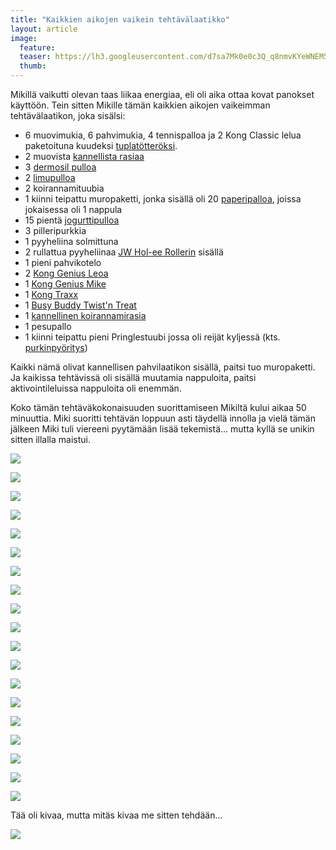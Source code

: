```yaml
---
title: "Kaikkien aikojen vaikein tehtävälaatikko"
layout: article
image:
  feature:
  teaser: https://lh3.googleusercontent.com/d7sa7Mk0e0c3Q_q8nmvKYeWNEM5AD9LkcBXmmPXPzECfluXJKrU4YjuIruoaIA60fEMgczVHljfJpd_8yuBEVhx-ZvRvMncDz0WLSBrqVR7HIQdqyHw16KrzG8-YZHZeAmsxM-V9dKtsco3HKc4tFJSPAKp7dvaC52VNIvXt_9jP32pcn4SbGwlc_AVk3HuMlAtdxtiEdSjwdqHVS2w1xZuH-Ljypbkgmf8qC_YJ8zp5bC-_7baaGGeyvKCt_UzC4YNWjXJVHUNI4jaE5edpy79Zbnehbo5JHJLZopac3M6m0gG4Mr8_RmTKlatbNqzbIam0C4w7A1mBZiWLDuWrZ4WHM4IVgfHDZ12s0OC1pUN6J4Gc6vL5yuBWch5dUAWLOudzeaNcOvpkz5l8nSoZCnb-stKYgBx_SViHOjGo_cX5t04gsBVV4d0q70jcI7FurMjkyu2ZCFTiJjMwpcOp1Hd3RCb47rFi8KU1naXLz0hKu4iSt_xLayKmxEz7dOad_JrTAtPnLtLSXTr7o8MP0oaph76FJcVkJeQcFliPp80=w245
  thumb:
---
```


Mikillä vaikutti olevan taas liikaa energiaa, eli oli aika ottaa kovat panokset käyttöön. Tein sitten Mikille tämän kaikkien aikojen vaikeimman tehtävälaatikon, joka sisälsi:

- 6 muovimukia, 6 pahvimukia, 4 tennispalloa ja 2 Kong Classic lelua paketoituna kuudeksi [tuplatötteröksi](http://minimuutti.com/aktivointi/totterot/).
- 2 muovista [kannellista rasiaa](http://minimuutti.com/aktivointi/kannelliset-rasiat/)
- 3 [dermosil pulloa](http://minimuutti.com/aktivointi/dermosil-pullot/)
- 2 [limupulloa](http://minimuutti.com/aktivointi/limupullo/)
- 2 koirannamituubia
- 1 kiinni teipattu muropaketti, jonka sisällä oli 20 [paperipalloa](http://minimuutti.com/aktivointi/minitehtavia/#paperipallot), joissa jokaisessa oli 1 nappula
- 15 pientä [jogurttipulloa](http://minimuutti.com/aktivointi/jogurttipullot/)
- 3 pilleripurkkia
- 1 pyyheliina solmittuna
- 2 rullattua pyyheliinaa [JW Hol-ee Rollerin](http://minimuutti.com/aktivointi/jw-hol-ee-roller/) sisällä
- 1 pieni pahvikotelo
- 2 [Kong Genius Leoa](http://minimuutti.com/aktivointilelut/kong-genius-leo/)
- 1 [Kong Genius Mike](http://minimuutti.com/aktivointilelut/kong-genius-mike/)
- 1 [Kong Traxx](http://minimuutti.com/aktivointilelut/kong-traxx-extreme/)
- 1 [Busy Buddy Twist'n Treat](http://minimuutti.com/aktivointilelut/busy-buddy-twistn-treat/)
- 1 [kannellinen koirannamirasia](http://minimuutti.com/aktivointi/kannelliset-rasiat/)
- 1 pesupallo
- 1 kiinni teipattu pieni Pringlestuubi jossa oli reijät kyljessä (kts. [purkinpyöritys](http://minimuutti.com/aktivointi/purkin-pyoritys/))

Kaikki nämä olivat kannellisen pahvilaatikon sisällä, paitsi tuo muropaketti. Ja kaikissa tehtävissä oli sisällä muutamia nappuloita, paitsi aktivointileluissa nappuloita oli enemmän.

Koko tämän tehtäväkokonaisuuden suorittamiseen Mikiltä kului aikaa 50 minuuttia. Miki suoritti tehtävän loppuun asti täydellä innolla ja vielä tämän jälkeen Miki tuli viereeni pyytämään lisää tekemistä... mutta kyllä se unikin sitten illalla maistui.

[![](https://lh3.googleusercontent.com/eg1Hj0qpzw-6aZahRvPnUY6BigHYCvoJL1WlIx-rRteybY2QpFiEOWFRBBF-brOegQgUAxoTxwXqjz6xMaUMVYBnj3x38Yu0G1W92s08OfinVWxoJaibdJTab-IsDoVDJs5IEtRsl3Mb8Pi73zAzBUdjrTSOMQykaK4TKbtdVbXexz4FIyb1fciolSIDbDhEKxZ2IBuMndu9q5S_kypsX6M6lVmUl7O0Sd1X-SBNaouMJuDyO-blECIpGl2SJZNQHT9iGEECoT_XSodL04ykL95TaCRLJVLWVAEPobZATLW2kCtGpxjRNj-ZKpaMdgOxVebphit3MpQABUQSl4VgYM-75e_U3t1vGiG6gIfYQpWdS9frrke-WQMTP5zoGSQM_dp77RHjQwKOEwAvNz4LYyxTBrzDGgukAf85cBYPYIqhSrqyTMV36uei-JaS_u1lsjMtvSbMrdfFoFI998_D1-WqrWjmQE9OzM0SQPSwSL7-898pFMfX-8yMGtO8Rae96qvOMQVh1af3BuU2ddeK1WMwDjhZSco62uvbtlfdlAs=w800)](https://lh3.googleusercontent.com/eg1Hj0qpzw-6aZahRvPnUY6BigHYCvoJL1WlIx-rRteybY2QpFiEOWFRBBF-brOegQgUAxoTxwXqjz6xMaUMVYBnj3x38Yu0G1W92s08OfinVWxoJaibdJTab-IsDoVDJs5IEtRsl3Mb8Pi73zAzBUdjrTSOMQykaK4TKbtdVbXexz4FIyb1fciolSIDbDhEKxZ2IBuMndu9q5S_kypsX6M6lVmUl7O0Sd1X-SBNaouMJuDyO-blECIpGl2SJZNQHT9iGEECoT_XSodL04ykL95TaCRLJVLWVAEPobZATLW2kCtGpxjRNj-ZKpaMdgOxVebphit3MpQABUQSl4VgYM-75e_U3t1vGiG6gIfYQpWdS9frrke-WQMTP5zoGSQM_dp77RHjQwKOEwAvNz4LYyxTBrzDGgukAf85cBYPYIqhSrqyTMV36uei-JaS_u1lsjMtvSbMrdfFoFI998_D1-WqrWjmQE9OzM0SQPSwSL7-898pFMfX-8yMGtO8Rae96qvOMQVh1af3BuU2ddeK1WMwDjhZSco62uvbtlfdlAs=s0)

[![](https://lh3.googleusercontent.com/wa2jT81MGHSZogH948JtMcbyyMtTTyD0J9IMYktzboJHHi5QgojXFB1S1qErdUllXndAaQdrCIayIQyGjQUiDtJwSTd3y3RB1kkglA6hRezhLZzgq8Ln879U9EQd95huRh0jpv6ZtGiFEIQLLe3co56kWf9uBq1_zCsTv0_kRg_daKWK421NyO2LvTDmB2QzGd6TZ5yz6WRTxb0MDL61bLhriBrImLKXtUk3cQybkBti8EzLRaQttTcTgFsX5jFsHwxLGq2nP_cVzbzqyBpK5ZY14ol5EMMiTC9gPTCsSknpcFDVqJhcxFMxhEy-QiOh6IqQvOmr4yD1QHJ2kypsErOxBObMaWYRU8vxiHxDChQlXbERNMdKCa54-RKqa2sLuwl7O_KR6XRw6LvJgfu4qzDpn6--coAa0Ki6FayV2lrRccN9XyM1ADD9cH71Qnv2SOgKKIq3geXFNP5JUP39LljAuQpwS5fimktSsVpZsFnVbG8lKNlbx7eHw_0_VrLwVPnt7fNBBs9qJVGWVQH7vxo5AsTN30UaaVI1KGUnvHo=w800)](https://lh3.googleusercontent.com/wa2jT81MGHSZogH948JtMcbyyMtTTyD0J9IMYktzboJHHi5QgojXFB1S1qErdUllXndAaQdrCIayIQyGjQUiDtJwSTd3y3RB1kkglA6hRezhLZzgq8Ln879U9EQd95huRh0jpv6ZtGiFEIQLLe3co56kWf9uBq1_zCsTv0_kRg_daKWK421NyO2LvTDmB2QzGd6TZ5yz6WRTxb0MDL61bLhriBrImLKXtUk3cQybkBti8EzLRaQttTcTgFsX5jFsHwxLGq2nP_cVzbzqyBpK5ZY14ol5EMMiTC9gPTCsSknpcFDVqJhcxFMxhEy-QiOh6IqQvOmr4yD1QHJ2kypsErOxBObMaWYRU8vxiHxDChQlXbERNMdKCa54-RKqa2sLuwl7O_KR6XRw6LvJgfu4qzDpn6--coAa0Ki6FayV2lrRccN9XyM1ADD9cH71Qnv2SOgKKIq3geXFNP5JUP39LljAuQpwS5fimktSsVpZsFnVbG8lKNlbx7eHw_0_VrLwVPnt7fNBBs9qJVGWVQH7vxo5AsTN30UaaVI1KGUnvHo=s0)

[![](https://lh3.googleusercontent.com/iO0U6fAkCsngAWLOG0S7JgcYGfKtGP2aF3OmUv2ezU2FDqJvkN0YzMBKh35Y_3Msa2Pfd-PulRur4a_HdNMgJRydgTZdATzOHtN57WU-0LXMkTS7tRlYDN1oUReZUWRRPV3JgbTW0E1pH-lAhl_5uhq_gXGWVXISXXQcjy_SLogQdhKTZNrGfBRWG2RCvJQwLx_ytl6Ui3Vz5kHiljUdGvGvIuHAijgez9eTIIJO7ZPVxc7eTzHIyu6tYySiTTsl3D7aQ0G_-OqW3SkcbjSOyx7ng0yha7ig7UoToLiz53AcDDc_dhLDh2z_4BSTvo3qNHTFqr0zgAM9JJekYtvFCuaORExgNln9aEF56EcixLGerUnMF3xJFHqUDXBVBBRVoBE9QGvGrxZzmIzTfrydV_zdi6EBGWJBywds7Hr9LAGzR5vGKeQghAIxexeA0ZYPs8idRUGgU1BpRb2SD5KlBQ8JlVE0IVECxRWm7RKYivS1ISuYPoKv03CA7VkXdyf0Uj06efpzW1oCtpuN0_fciu9JKIZi4kf_oV3SljUha98=w800)](https://lh3.googleusercontent.com/iO0U6fAkCsngAWLOG0S7JgcYGfKtGP2aF3OmUv2ezU2FDqJvkN0YzMBKh35Y_3Msa2Pfd-PulRur4a_HdNMgJRydgTZdATzOHtN57WU-0LXMkTS7tRlYDN1oUReZUWRRPV3JgbTW0E1pH-lAhl_5uhq_gXGWVXISXXQcjy_SLogQdhKTZNrGfBRWG2RCvJQwLx_ytl6Ui3Vz5kHiljUdGvGvIuHAijgez9eTIIJO7ZPVxc7eTzHIyu6tYySiTTsl3D7aQ0G_-OqW3SkcbjSOyx7ng0yha7ig7UoToLiz53AcDDc_dhLDh2z_4BSTvo3qNHTFqr0zgAM9JJekYtvFCuaORExgNln9aEF56EcixLGerUnMF3xJFHqUDXBVBBRVoBE9QGvGrxZzmIzTfrydV_zdi6EBGWJBywds7Hr9LAGzR5vGKeQghAIxexeA0ZYPs8idRUGgU1BpRb2SD5KlBQ8JlVE0IVECxRWm7RKYivS1ISuYPoKv03CA7VkXdyf0Uj06efpzW1oCtpuN0_fciu9JKIZi4kf_oV3SljUha98=s0)

[![](https://lh3.googleusercontent.com/vKOIajcdAIadVmOYbBwqwTvpmYGV7I3GEGb12dPAmj4VX5oAJlXejGeV2VD4tdErpsz2OyFOnsBVj4NOrgKb5ESr1zt5Rj6bE9E94fYx6WihhPtAlaUYQTpzdZzAM6NYbdg3a0OHNnEWpHEbjE5jehwf25JpD8bEExS4ipwVIVTiPUFMc3rbZk06QcKuvCamiUWTbc-G0Cd0JYMci1x9IXHcGMHf-Z_RmMouEJ_87eIeQxABgDUQiD_SV4aA3QY8KhV57ayM7TZs4C9pA7wpBwPMojezPz-ct2GKyNR4iJkG23J9SM7vD0LqSLcW4l_cSG-G2f2ggmzFmvffee0Gf71FRJYDk8X9w8hKerFQRLv9XJjnVmpjOji3Hlrc_J9WHF4ZH8JsmGmmCN4FkKMhq5ZfclKhy_Ai4o9Zhx3wFsJjGkIs2As2UUB1_3stBJnVjH2NHdYNvLHhUuCKEf4XaigoWjOG3khsy0yvnjL-8lwJPsARjPltQPeGCnHKXd8UpztVvwcxKcMybngpoIQIggrXPebT86SwFYBnvXTMpME=w800)](https://lh3.googleusercontent.com/vKOIajcdAIadVmOYbBwqwTvpmYGV7I3GEGb12dPAmj4VX5oAJlXejGeV2VD4tdErpsz2OyFOnsBVj4NOrgKb5ESr1zt5Rj6bE9E94fYx6WihhPtAlaUYQTpzdZzAM6NYbdg3a0OHNnEWpHEbjE5jehwf25JpD8bEExS4ipwVIVTiPUFMc3rbZk06QcKuvCamiUWTbc-G0Cd0JYMci1x9IXHcGMHf-Z_RmMouEJ_87eIeQxABgDUQiD_SV4aA3QY8KhV57ayM7TZs4C9pA7wpBwPMojezPz-ct2GKyNR4iJkG23J9SM7vD0LqSLcW4l_cSG-G2f2ggmzFmvffee0Gf71FRJYDk8X9w8hKerFQRLv9XJjnVmpjOji3Hlrc_J9WHF4ZH8JsmGmmCN4FkKMhq5ZfclKhy_Ai4o9Zhx3wFsJjGkIs2As2UUB1_3stBJnVjH2NHdYNvLHhUuCKEf4XaigoWjOG3khsy0yvnjL-8lwJPsARjPltQPeGCnHKXd8UpztVvwcxKcMybngpoIQIggrXPebT86SwFYBnvXTMpME=s0)

[![](https://lh3.googleusercontent.com/7j76UeI6XyOqhqZawGgAi2qF-vdVxRFflqDxuzLxtQwNQRCYFOdXxa5QIjjJPa3DxEAOCmJacNv4PYut_w5S_dpYJ1EdOyD8HG0ppSXaaBCySA9AOaE3SZTyaD385AoynpUnzm1tAqM_sI6FfqL2xWZRye6pol8229D4cCjKrmezTlxejVLJ7C9mkjUxl2IXivogCJ7Ys3xKqV9GMraMsPKadgKMtOLLtoKlpedxTBK7ILdFuzYaXlMMxlL778Heylp5djMhaZcWWR-kw1C49xEIzyC8iCFNCSUn-hT1U_m6Cgi967wc3sJVaHVbZ6x1PQN4BIgtTPvoCYt8nws5OEcuU5NcY7rXoy-jJmmAqe-FwMZaqWeU1HbPsjqwdTlFT5qg1_jeZmxeI-VwixzXvmNN-XVC4thEMBGAacDXkG40qgP69gYMzIOc9U4z2Xr4wmYrBH7H3nMjUKx_UqVtA0tq3AMN_Ume5Ru53cr91GM1go0z1oPE4So0BctZZDYtynJIEb3LWcor3vMCKDLA08ltveDciWBZ7K3r4oPlxyY=w800)](https://lh3.googleusercontent.com/7j76UeI6XyOqhqZawGgAi2qF-vdVxRFflqDxuzLxtQwNQRCYFOdXxa5QIjjJPa3DxEAOCmJacNv4PYut_w5S_dpYJ1EdOyD8HG0ppSXaaBCySA9AOaE3SZTyaD385AoynpUnzm1tAqM_sI6FfqL2xWZRye6pol8229D4cCjKrmezTlxejVLJ7C9mkjUxl2IXivogCJ7Ys3xKqV9GMraMsPKadgKMtOLLtoKlpedxTBK7ILdFuzYaXlMMxlL778Heylp5djMhaZcWWR-kw1C49xEIzyC8iCFNCSUn-hT1U_m6Cgi967wc3sJVaHVbZ6x1PQN4BIgtTPvoCYt8nws5OEcuU5NcY7rXoy-jJmmAqe-FwMZaqWeU1HbPsjqwdTlFT5qg1_jeZmxeI-VwixzXvmNN-XVC4thEMBGAacDXkG40qgP69gYMzIOc9U4z2Xr4wmYrBH7H3nMjUKx_UqVtA0tq3AMN_Ume5Ru53cr91GM1go0z1oPE4So0BctZZDYtynJIEb3LWcor3vMCKDLA08ltveDciWBZ7K3r4oPlxyY=s0)

[![](https://lh3.googleusercontent.com/pmYSLWMcc4rNMZSTveLpxcyuqaTV04rG4-7yAy8Q3C-unr0dmyHd8LeeGgsC-lbyO3KtdCfZb0URigu1ZXEGgyOjqo_hfafcKgYmnDp8qweMYjtpBPBN3dbGQmBijuQnB3r5RKh9fGZ11a7zUNDdIWpwpBlB8gMFaryDsOVFaTIKXkIfwuDSqa9NM-e_XlSnCQh95a_XLZpg2QoiPa5-UKuaHBGHC9p_9FZ7gwDyrv4kHnRkY5yaSYnwlYw8qJDhC_cYX1HILI4M8btBiNFVT48-xn-kLIqA3ITqbUIox4Qs8YtQx6McqZSu4HQwNR_EB-wP1yfmu_BznnqrDE6jkvGW1TwjzRROhf_S3bT-EOZVjRtoxP0-UX91TyuIyjNGL4vo76lE3xIBmNnWqoe0bd-yi6WqvVqmDy6ljTdtEr8zTLyPL9qhMs4XZ3JVLZb4oASm1njMSfE4rzjUkUshho2CjNp38oAbAw84Rr0e0sqSya1cQisY_Tg3b4KSvC4AaqGSojl5ghK90heUbTMcSCmmr_SgtPoBeNpvDQV3Twg=w800)](https://lh3.googleusercontent.com/pmYSLWMcc4rNMZSTveLpxcyuqaTV04rG4-7yAy8Q3C-unr0dmyHd8LeeGgsC-lbyO3KtdCfZb0URigu1ZXEGgyOjqo_hfafcKgYmnDp8qweMYjtpBPBN3dbGQmBijuQnB3r5RKh9fGZ11a7zUNDdIWpwpBlB8gMFaryDsOVFaTIKXkIfwuDSqa9NM-e_XlSnCQh95a_XLZpg2QoiPa5-UKuaHBGHC9p_9FZ7gwDyrv4kHnRkY5yaSYnwlYw8qJDhC_cYX1HILI4M8btBiNFVT48-xn-kLIqA3ITqbUIox4Qs8YtQx6McqZSu4HQwNR_EB-wP1yfmu_BznnqrDE6jkvGW1TwjzRROhf_S3bT-EOZVjRtoxP0-UX91TyuIyjNGL4vo76lE3xIBmNnWqoe0bd-yi6WqvVqmDy6ljTdtEr8zTLyPL9qhMs4XZ3JVLZb4oASm1njMSfE4rzjUkUshho2CjNp38oAbAw84Rr0e0sqSya1cQisY_Tg3b4KSvC4AaqGSojl5ghK90heUbTMcSCmmr_SgtPoBeNpvDQV3Twg=s0)

[![](https://lh3.googleusercontent.com/ZRIreJ4vJTK16mjJXvtY0TkLBE52e_h4U1I6H1eXPiFB8V6cGJ5ogug0jXNTD4LITS2hcg0mYfDvJX_RSV21neCfitTLztqBA_7DGIHyUBTe4wNbl8d2Rmx_blRj8qLJo0NwUl1Fd9JNilybAJRri3BlJtZO9A3GpK-24pneMG9oG87TruE-FVfMw64-q63dCWgMujh-CFNZcJaSJpFrBlKfdnRBagqQEHhggH9H2tXzQJoitVicVau_AAc8tR4b6XycqzjoC8a4skASTIDjxtvW32DkRKzPn13oHkfDtuHQIOndSnBlkbbAoCzcwIZZLLA3P3n5olJHT8eFbra8DiSLBxh22Ots0ODSkddMcVA59XibyQrmqg8TK1lt92vpGsxt9UvOa3_1--OhuQYFK6UbPPiCP6qo6udLmHj8aWiK25s96aFKt7gF6e8yix21EQEyrGQcmC_EZ6STKkbhtaAMMJzt4W1yzD_h16YjqzrtCvbktcjOmI08OSp2h2FIU3tsfQtrCfQX45Goz6bbGkaGHdct-XTyv5FBTmfhu2E=w800)](https://lh3.googleusercontent.com/ZRIreJ4vJTK16mjJXvtY0TkLBE52e_h4U1I6H1eXPiFB8V6cGJ5ogug0jXNTD4LITS2hcg0mYfDvJX_RSV21neCfitTLztqBA_7DGIHyUBTe4wNbl8d2Rmx_blRj8qLJo0NwUl1Fd9JNilybAJRri3BlJtZO9A3GpK-24pneMG9oG87TruE-FVfMw64-q63dCWgMujh-CFNZcJaSJpFrBlKfdnRBagqQEHhggH9H2tXzQJoitVicVau_AAc8tR4b6XycqzjoC8a4skASTIDjxtvW32DkRKzPn13oHkfDtuHQIOndSnBlkbbAoCzcwIZZLLA3P3n5olJHT8eFbra8DiSLBxh22Ots0ODSkddMcVA59XibyQrmqg8TK1lt92vpGsxt9UvOa3_1--OhuQYFK6UbPPiCP6qo6udLmHj8aWiK25s96aFKt7gF6e8yix21EQEyrGQcmC_EZ6STKkbhtaAMMJzt4W1yzD_h16YjqzrtCvbktcjOmI08OSp2h2FIU3tsfQtrCfQX45Goz6bbGkaGHdct-XTyv5FBTmfhu2E=s0)

[![](https://lh3.googleusercontent.com/UFXp5UkMaO0aRxYdnXNb8iQc17yB3qALvS-zZDZWHFk90JDDHJcn7E-GtTedxAr3SUokUWntBYa099hPT0Vjs1KrPEfXVC3A8l8qYHb97-cXBoy4vi0VYBUZbBxRTzZjklXtxv5oW-ClZtiEF5yJh6HaR7NW770QSbkEpVh4tlxsip9i-vP9xOqPixDLfUSscenub2Q_J_Dev6lMCJbQDt-3tdcvOUNy5n8fy2TKqyphHFEbjkQGDvBhEog0OjFKI-EIDXX4RBLKeQDEPCR7KChPQkVYq3ox7Y85nQYlH3pPH94IIk5oVphLIM5yqk-HCG7nwCOeNtYMN-6LiX81uwiJM3aR1zMnD1Z6acxuElO2gQjNXsdC81IViHxzzoQMta34aIQjnsIVZQMBjmot0d4mraze8AwQde7RtG9iv9ncuRDLiD5ptDu9JTiZ6uJUV6yJBXG2rjJtUuTZl7jrbU7gPGm1_uwCcce8V4wZZIvou0GBZMVOIxMHv0xk4MkE-g0aYZVKXmGyQPHlJgCJLDl059uM-AuxiEiwWFrHFkQ=w800)](https://lh3.googleusercontent.com/UFXp5UkMaO0aRxYdnXNb8iQc17yB3qALvS-zZDZWHFk90JDDHJcn7E-GtTedxAr3SUokUWntBYa099hPT0Vjs1KrPEfXVC3A8l8qYHb97-cXBoy4vi0VYBUZbBxRTzZjklXtxv5oW-ClZtiEF5yJh6HaR7NW770QSbkEpVh4tlxsip9i-vP9xOqPixDLfUSscenub2Q_J_Dev6lMCJbQDt-3tdcvOUNy5n8fy2TKqyphHFEbjkQGDvBhEog0OjFKI-EIDXX4RBLKeQDEPCR7KChPQkVYq3ox7Y85nQYlH3pPH94IIk5oVphLIM5yqk-HCG7nwCOeNtYMN-6LiX81uwiJM3aR1zMnD1Z6acxuElO2gQjNXsdC81IViHxzzoQMta34aIQjnsIVZQMBjmot0d4mraze8AwQde7RtG9iv9ncuRDLiD5ptDu9JTiZ6uJUV6yJBXG2rjJtUuTZl7jrbU7gPGm1_uwCcce8V4wZZIvou0GBZMVOIxMHv0xk4MkE-g0aYZVKXmGyQPHlJgCJLDl059uM-AuxiEiwWFrHFkQ=s0)

[![](https://lh3.googleusercontent.com/yFTuhFPCG1_931fXpeIOxnM2vHmxRHtsyHhZy3lxWy2A2DawO4J0avS8-fX9O3cA_VFEFOmqypZTdkYy5VfjKUV_gjMUaXTMOrk1h5vm2pEspuShFvl-_9TJFjG3qQX3LMNduIEvOgBFo7sr38p0UqmzkLqrqGfKJxjG2qRvlGLd7SlLdKZBECD9LPckqnVIihSejlLKBvJBxZifyYJnrKIFt1Ix7cb7qYDh6_R5GH99PZ3tGehOqANzRiw66QNdia6INOVOv5-JvBz7ak-ZfRVFxJ1nXGvv9bi2Oc-USDpBvRDfvkvTtC6ZFJZxFA2WRgwz-Juuv75MZZIuZzkoVYIwBRCoK2LHDQe6UEykB1x3z6k3Z9RlnwlBT_QonNw3nVQo2h1WkBfXZU0q7bNsOke6DNPILS_MFUYuiJX1pRc4sp04dXQEa1mWKLwkzKmQd3pkIa5qyncyq3tV88K6UikSOIM4F0gGpWm4fI74B20E64UcCQunDHUcEx9_i5hbGfn7tk6hSNv45c6r5ET7NJSKgnlaGAD-iV6aW5qgYEI=w800)](https://lh3.googleusercontent.com/yFTuhFPCG1_931fXpeIOxnM2vHmxRHtsyHhZy3lxWy2A2DawO4J0avS8-fX9O3cA_VFEFOmqypZTdkYy5VfjKUV_gjMUaXTMOrk1h5vm2pEspuShFvl-_9TJFjG3qQX3LMNduIEvOgBFo7sr38p0UqmzkLqrqGfKJxjG2qRvlGLd7SlLdKZBECD9LPckqnVIihSejlLKBvJBxZifyYJnrKIFt1Ix7cb7qYDh6_R5GH99PZ3tGehOqANzRiw66QNdia6INOVOv5-JvBz7ak-ZfRVFxJ1nXGvv9bi2Oc-USDpBvRDfvkvTtC6ZFJZxFA2WRgwz-Juuv75MZZIuZzkoVYIwBRCoK2LHDQe6UEykB1x3z6k3Z9RlnwlBT_QonNw3nVQo2h1WkBfXZU0q7bNsOke6DNPILS_MFUYuiJX1pRc4sp04dXQEa1mWKLwkzKmQd3pkIa5qyncyq3tV88K6UikSOIM4F0gGpWm4fI74B20E64UcCQunDHUcEx9_i5hbGfn7tk6hSNv45c6r5ET7NJSKgnlaGAD-iV6aW5qgYEI=s0)

[![](https://lh3.googleusercontent.com/oIpxkfdPUdiX3bk42xupzF-oWDJI6kcfmSJuwnkdtM8mghd97pFSupXRUowEEsVQqlq_PtzktHJq6zVlvj-drFLY6-W5NPuTCl5yTEgbztnu5iDoCqoo6NcQ4f7oFlH8jH6PYLCafyCB_A6yQCgJ7aScjXrSQkKEruR0Pt8gGk_RjsWqXRyL6hS6Oyy1oytFiN4Ccl08eg6gKycVUHzsC0nDZBb8oUcoGnnEkS56Tcou5rnCTZbfWqIGxegN0SdzlL7Sq1AHkaNC7SFU86SfVYohQ3fG4g2cTKEvz_qq6A_FhArw8tmzQmqF3j7SrQxjhjx4nQvngvLQCt9j_VZvU9v3x4Gf2Od0hgD9Pgd3ihinhU5Njo0hhEtWI08Ge9rZC-Ird6HwKvdFE68OXbj96jFADszmJnSUVCzRL6VvYsM33ie92TXl8Qhz4V3Hf28NA8Gnci2MpW_ZvjKuWVAuJVY-iE-u8gncwdV8yBspXPwxFYDg_S68TboXTRy1dv3TGvpRgyN-85ucxLCrqwUi6XxFgxnRrcCconSHiahDr2Q=w800)](https://lh3.googleusercontent.com/oIpxkfdPUdiX3bk42xupzF-oWDJI6kcfmSJuwnkdtM8mghd97pFSupXRUowEEsVQqlq_PtzktHJq6zVlvj-drFLY6-W5NPuTCl5yTEgbztnu5iDoCqoo6NcQ4f7oFlH8jH6PYLCafyCB_A6yQCgJ7aScjXrSQkKEruR0Pt8gGk_RjsWqXRyL6hS6Oyy1oytFiN4Ccl08eg6gKycVUHzsC0nDZBb8oUcoGnnEkS56Tcou5rnCTZbfWqIGxegN0SdzlL7Sq1AHkaNC7SFU86SfVYohQ3fG4g2cTKEvz_qq6A_FhArw8tmzQmqF3j7SrQxjhjx4nQvngvLQCt9j_VZvU9v3x4Gf2Od0hgD9Pgd3ihinhU5Njo0hhEtWI08Ge9rZC-Ird6HwKvdFE68OXbj96jFADszmJnSUVCzRL6VvYsM33ie92TXl8Qhz4V3Hf28NA8Gnci2MpW_ZvjKuWVAuJVY-iE-u8gncwdV8yBspXPwxFYDg_S68TboXTRy1dv3TGvpRgyN-85ucxLCrqwUi6XxFgxnRrcCconSHiahDr2Q=s0)

[![](https://lh3.googleusercontent.com/2dw-_D2HGPAUMNg5ANvWwFQdzeOoAhorN6xMFsAYnor7E-UIyZ4Pxk7K7mKXxol0gXLwTJzdRGlW_JR5PYemDy0CgNknMnkncT31JBcXuExDDWxhqO-lPGFesTjGp-P5zlI7tlj3-YmIe8T-_sZIpoGu6LhKNvhMxUNHXoiSASfUg6yaBg5vhWFIDhobbAineSQl1TEZBymEShdPC5b9wBoA_6S0-CpJml_3KrDtl_y6J7C15eGozSwqISku1xlHlTjphZlJ9MspIHDavYIp_mb8bIpx156ottidccJlVTRNaBUVDWXYPi4eOGz3UyrFTLjbP8m0xDEUDbzWeWAhXW4MUt0iLbEiGt_XVwYOCBrFRkYzWHHGT3dsFuws75CqeSodso4y6QlKgGAsrywKlgXAbQ_G9eoWb_rKSyoPs_LPIG1m0WNq4ilh0Zo9SB6VpUeYIfoa3kmU7VzHvPsSHui_nBVxGWG4rbP_-nJhsEvgpshEAT1wx8pf10g__tL9qwkdhXj7NTbXL7p1y2jX5u-k67eI-yYBlbl897mEyyg=w800)](https://lh3.googleusercontent.com/2dw-_D2HGPAUMNg5ANvWwFQdzeOoAhorN6xMFsAYnor7E-UIyZ4Pxk7K7mKXxol0gXLwTJzdRGlW_JR5PYemDy0CgNknMnkncT31JBcXuExDDWxhqO-lPGFesTjGp-P5zlI7tlj3-YmIe8T-_sZIpoGu6LhKNvhMxUNHXoiSASfUg6yaBg5vhWFIDhobbAineSQl1TEZBymEShdPC5b9wBoA_6S0-CpJml_3KrDtl_y6J7C15eGozSwqISku1xlHlTjphZlJ9MspIHDavYIp_mb8bIpx156ottidccJlVTRNaBUVDWXYPi4eOGz3UyrFTLjbP8m0xDEUDbzWeWAhXW4MUt0iLbEiGt_XVwYOCBrFRkYzWHHGT3dsFuws75CqeSodso4y6QlKgGAsrywKlgXAbQ_G9eoWb_rKSyoPs_LPIG1m0WNq4ilh0Zo9SB6VpUeYIfoa3kmU7VzHvPsSHui_nBVxGWG4rbP_-nJhsEvgpshEAT1wx8pf10g__tL9qwkdhXj7NTbXL7p1y2jX5u-k67eI-yYBlbl897mEyyg=s0)

[![](https://lh3.googleusercontent.com/9hJctcpkxFrihu90jAiNSyhLUSkIKKQpXghzs-KbWpekUkE9Az7F-EaHu7g6Qnw65fVBQxopyPIcZ-cRNPxDx7vMy3xdJu_JxlrFzusY_31lPKUikrpWqvfL8xicltsnGfn10jVPoeA49iReQqS-XOSbfCyuUY4lPbQqilcS7-P9Ph32bPxd518EMS84BlbVk8Fq74WlO6oP5lkH0pRwtOZZ7XND2oGIyGU2-zhAm8NNb14Lw6A5mwOnDUNqJzGp56TC9xI91-3QkoyFePcI0ws-Sxa8TXGYOibiqX51EkLpEmUnHN54-RH2OL7XwLi3JR0U0zQMR7STbUS9naIAkVsJdhWxNVgwqIZfT7wpo-bjxFnJ5KQh1Xonqil3czc4b9TUgj1jCgqGawf7I670Pl8In04oydxb4NzBxJGLO2GJ3j4uVIWOu7c6yrmb4SN9dpQc21Kow_u8ENeWxeaCKbytgs9io87xWWZpb5WE1kgqk0igwafdUy4LymgbbJjtXzaXkoTiDvcNTYaQYXcjnMoI90qzYL5LivblvnuLWTc=w800)](https://lh3.googleusercontent.com/9hJctcpkxFrihu90jAiNSyhLUSkIKKQpXghzs-KbWpekUkE9Az7F-EaHu7g6Qnw65fVBQxopyPIcZ-cRNPxDx7vMy3xdJu_JxlrFzusY_31lPKUikrpWqvfL8xicltsnGfn10jVPoeA49iReQqS-XOSbfCyuUY4lPbQqilcS7-P9Ph32bPxd518EMS84BlbVk8Fq74WlO6oP5lkH0pRwtOZZ7XND2oGIyGU2-zhAm8NNb14Lw6A5mwOnDUNqJzGp56TC9xI91-3QkoyFePcI0ws-Sxa8TXGYOibiqX51EkLpEmUnHN54-RH2OL7XwLi3JR0U0zQMR7STbUS9naIAkVsJdhWxNVgwqIZfT7wpo-bjxFnJ5KQh1Xonqil3czc4b9TUgj1jCgqGawf7I670Pl8In04oydxb4NzBxJGLO2GJ3j4uVIWOu7c6yrmb4SN9dpQc21Kow_u8ENeWxeaCKbytgs9io87xWWZpb5WE1kgqk0igwafdUy4LymgbbJjtXzaXkoTiDvcNTYaQYXcjnMoI90qzYL5LivblvnuLWTc=s0)

[![](https://lh3.googleusercontent.com/Lc2bhfS23KsFe7A-ogJ8oqVoBucGOApvYBqCIo05AljpMflq5kW50sjnyNO6r4AoJ8inz4XZGJ4yEM297gCHbPvao5sRdt6lXOVMyEFuHZ3mmcgWs4HBMViNtPANpFNl6TYlb1fvLhI4VACZG8HYXFtNZWVHQylYArTxabtEh_fjdWG0ZalxUQJ41CRtPhRb7HE5tp67iMdFB6a9RvVxaUmq4FoW3yJDpioqiic4oLZESt6-QAPFo4J7L5MyXB14RcClk5eb-9TPYQVdWBfhEDrc6E7O1pWCNziVb0ERPKdm_tgZqCtp22-J7aUIkl7Uv4lsGonZ_bPb-ckTAi4o6Yi3j8OCmkm42a2okLezyytLtlFiDgOLr7DyQKi6nijaljWqh3uTABDWCf8llk3cmcELcObQZiC2OPHUzhcXUw9rJU0uPjl8Xm1hfpd-Col6h5KpbbgoJH_Rued-05cN6k7hDAASQWfjVQE6Cto1QtDHE3WL5TX-cJ6m9_ltQ3akfK3CheCRhaf9Uk9JVh696TNKkxnBusd2YaEp1b2tCjA=w800)](https://lh3.googleusercontent.com/Lc2bhfS23KsFe7A-ogJ8oqVoBucGOApvYBqCIo05AljpMflq5kW50sjnyNO6r4AoJ8inz4XZGJ4yEM297gCHbPvao5sRdt6lXOVMyEFuHZ3mmcgWs4HBMViNtPANpFNl6TYlb1fvLhI4VACZG8HYXFtNZWVHQylYArTxabtEh_fjdWG0ZalxUQJ41CRtPhRb7HE5tp67iMdFB6a9RvVxaUmq4FoW3yJDpioqiic4oLZESt6-QAPFo4J7L5MyXB14RcClk5eb-9TPYQVdWBfhEDrc6E7O1pWCNziVb0ERPKdm_tgZqCtp22-J7aUIkl7Uv4lsGonZ_bPb-ckTAi4o6Yi3j8OCmkm42a2okLezyytLtlFiDgOLr7DyQKi6nijaljWqh3uTABDWCf8llk3cmcELcObQZiC2OPHUzhcXUw9rJU0uPjl8Xm1hfpd-Col6h5KpbbgoJH_Rued-05cN6k7hDAASQWfjVQE6Cto1QtDHE3WL5TX-cJ6m9_ltQ3akfK3CheCRhaf9Uk9JVh696TNKkxnBusd2YaEp1b2tCjA=s0)

[![](https://lh3.googleusercontent.com/x4Re5L7Qrh4Rq66x9cnH5jiiMDj2stUndpaWbvR4v-MQnAjMkvXSf_Y-Y_kFbvEUu062r5QAXGHg6fegZ2NMa2N30IPSjKWspPWdVgsiWWlIy1IQLYqqbCNSevRdOivgm8o4Ri64_F3OWBhfOlNoVhN_gOBOqHXjzbSDOllVyaEMAW4r-V7GI5CWbT3RijXQO6DAiY-ov71B_VM4w7pup_FU4d0k-DuTekDeVcnNNL6e_VEFAP9UT1Tpg0Y70ay0GFkbs0SqFRH9zDMvihuyDDApilk55wV73W1NEVAwTZrb0VPtQEn4hnoCOZq6aWNsV2f7L1qB1ngnaFAEpiDwSvdsz3fTkfi7zvdaM-yI-oHu_jA9IZIqT8VtdlrWMygOXYw-3CbZvA4V-jWdk35m8GJlvPbQNNz-YOQlOyLIUkf7tMSkEF7JV0n569eiwokNgugmwLqgHXD0qP3xdrHx1LrVEQH4teFQMI7G6hzBmUnhBHwcY3Xyc8Qpu0xSXnP9J--yj22msN99bOa4TKHTn5xYyK7z1KW-Co00WLGHbO8=w800)](https://lh3.googleusercontent.com/x4Re5L7Qrh4Rq66x9cnH5jiiMDj2stUndpaWbvR4v-MQnAjMkvXSf_Y-Y_kFbvEUu062r5QAXGHg6fegZ2NMa2N30IPSjKWspPWdVgsiWWlIy1IQLYqqbCNSevRdOivgm8o4Ri64_F3OWBhfOlNoVhN_gOBOqHXjzbSDOllVyaEMAW4r-V7GI5CWbT3RijXQO6DAiY-ov71B_VM4w7pup_FU4d0k-DuTekDeVcnNNL6e_VEFAP9UT1Tpg0Y70ay0GFkbs0SqFRH9zDMvihuyDDApilk55wV73W1NEVAwTZrb0VPtQEn4hnoCOZq6aWNsV2f7L1qB1ngnaFAEpiDwSvdsz3fTkfi7zvdaM-yI-oHu_jA9IZIqT8VtdlrWMygOXYw-3CbZvA4V-jWdk35m8GJlvPbQNNz-YOQlOyLIUkf7tMSkEF7JV0n569eiwokNgugmwLqgHXD0qP3xdrHx1LrVEQH4teFQMI7G6hzBmUnhBHwcY3Xyc8Qpu0xSXnP9J--yj22msN99bOa4TKHTn5xYyK7z1KW-Co00WLGHbO8=s0)

[![](https://lh3.googleusercontent.com/-pY6quXiiogF67ysyOSPZFNZiWrHCdcPSJ7bydxtC1x1yLRRexwLVggBUj97n3VrP8mO0Yf6Tv925XAncUF7tsY4gOh6j4wjOeACZSGBQTSPzj4fQt3d_dD2M-sS7Ajxglp-SMRTtsvSo9wtk6AwPNYoYssYZ8ab-120wxe97ZF1xom0pq99KfiS_PbOcCW23bg-qYr6AJNljhn4u9B-QJMvd4fgYozH7cfbWMBE1nS7YKumvLRhT0R1x5Ge8EfuNFHFz-PMae0gx3R_cYb4QCk4Vv-j-tGkYM8eTUr7Qp5kftNEDhPaO-r68LjKSEX0Cz84H6TTLh0KaYUlwgnWre3FdfNO_e_QKkkbZUta9dfgZ3zP_CORRtOEYwjQM7BMFV-WN7k0Q7ZC57yeB__j21Z_GSynrVGdEDUiNGNN5XSi8U4pNZH5_zUr69_Ax0W0v0NpmDHOVhCNKbKa0ljntpCkUT1zTMJk-MB3nLerQTt3YKycBBIEYmgmR0xrrgfaVb1Wpmrjwp44SFJkN6vpfZYlGqN0a8_I7ElfdgXgUrs=w800)](https://lh3.googleusercontent.com/-pY6quXiiogF67ysyOSPZFNZiWrHCdcPSJ7bydxtC1x1yLRRexwLVggBUj97n3VrP8mO0Yf6Tv925XAncUF7tsY4gOh6j4wjOeACZSGBQTSPzj4fQt3d_dD2M-sS7Ajxglp-SMRTtsvSo9wtk6AwPNYoYssYZ8ab-120wxe97ZF1xom0pq99KfiS_PbOcCW23bg-qYr6AJNljhn4u9B-QJMvd4fgYozH7cfbWMBE1nS7YKumvLRhT0R1x5Ge8EfuNFHFz-PMae0gx3R_cYb4QCk4Vv-j-tGkYM8eTUr7Qp5kftNEDhPaO-r68LjKSEX0Cz84H6TTLh0KaYUlwgnWre3FdfNO_e_QKkkbZUta9dfgZ3zP_CORRtOEYwjQM7BMFV-WN7k0Q7ZC57yeB__j21Z_GSynrVGdEDUiNGNN5XSi8U4pNZH5_zUr69_Ax0W0v0NpmDHOVhCNKbKa0ljntpCkUT1zTMJk-MB3nLerQTt3YKycBBIEYmgmR0xrrgfaVb1Wpmrjwp44SFJkN6vpfZYlGqN0a8_I7ElfdgXgUrs=s0)

[![](https://lh3.googleusercontent.com/DkumIdyVCKWXxhIa6oF_V5fsvTFTv6d288oVbQzmcShLQfZ_bYRXg-40LyZabDpOqNf9G8MSfQvm_bmfP0pUXEMcAWpJW2qODIOHmnCVqz5I82fnv2vDo_BkKvJMukVP70tXAMKLPnaCqFEUPjMyDEwFZQVpxcEbF5X8sW0LkmWUgE6ymDkD_IWlj2Xrv3SNSzTHSD7yrgEbqiAaFgV6L1KsbvTOY0rjlKkHNGMCDXjKrIbsOYzgIL-ds2_zalBHPy83vFxgrKfwjPIi2KxLGvo1ud9tJPqQegroc1bqR4t3meaukf4uPLkLE9lYX4unurFhw6f2HHN4BY4YANqGMQx0wQE7OHYYqwzZSLa36PqqCdWiZ0gr2KXzxrgL0T6DowVWgyQBO1rRPFLGhKHF0h_FDThhuiOiRTFSzF5-YLL0E4jA5gOOYBDZKFh7fraFF21Y4Lqfxr1jjn-sqfs_T-mXF7lZPLvmOX8OQfs2fTqOEy8awkoSa_-k9XvJqLKf3IAZdjaZrpA0humbFlTGyMBvt9Qhy6tbbSeBUnYaRuE=w800)](https://lh3.googleusercontent.com/DkumIdyVCKWXxhIa6oF_V5fsvTFTv6d288oVbQzmcShLQfZ_bYRXg-40LyZabDpOqNf9G8MSfQvm_bmfP0pUXEMcAWpJW2qODIOHmnCVqz5I82fnv2vDo_BkKvJMukVP70tXAMKLPnaCqFEUPjMyDEwFZQVpxcEbF5X8sW0LkmWUgE6ymDkD_IWlj2Xrv3SNSzTHSD7yrgEbqiAaFgV6L1KsbvTOY0rjlKkHNGMCDXjKrIbsOYzgIL-ds2_zalBHPy83vFxgrKfwjPIi2KxLGvo1ud9tJPqQegroc1bqR4t3meaukf4uPLkLE9lYX4unurFhw6f2HHN4BY4YANqGMQx0wQE7OHYYqwzZSLa36PqqCdWiZ0gr2KXzxrgL0T6DowVWgyQBO1rRPFLGhKHF0h_FDThhuiOiRTFSzF5-YLL0E4jA5gOOYBDZKFh7fraFF21Y4Lqfxr1jjn-sqfs_T-mXF7lZPLvmOX8OQfs2fTqOEy8awkoSa_-k9XvJqLKf3IAZdjaZrpA0humbFlTGyMBvt9Qhy6tbbSeBUnYaRuE=s0)

[![](https://lh3.googleusercontent.com/jITQ75uwShUtksc9U9B9yfOmGU62JaumQWcrsPQRtI5PcrRqfIXHs_zgNKCOeuJd0p44rkdZGxlex-TWeI9mn-Vl5_DkZGmhxbVz8Awa4xejKb09oZiz5IZEoHiIeJ-3XvfReKZchDwY1Gn7ysOzu8J-rcEOOkwtBMtfQbWTdIZDw_sGj52SnD1ngjVVNnOX5cTUl4bl3jqHP3WilrmvSpUIGAREHVBIoptV0B5Dh4WYRLzH5g2LFue_fZiWj8fT9P0tSbCaY2IoZEeSWw6xp5PDhaOTG6Dy74gohO8Wj26c0xuPfnxzv_A-8PJ2y8wbXppIt3cQpxtafRrUT2G0qV_NAzahnvcSt07GEXzCT8pZlhp8IMW3wH6e0loXiEqSIr9phQ2cWddoHk5bli4I5kHSMV9zCcN0PsUv4xfZrO5nSg-SkSm61pCOYnf93gxbKlr9n8d1DVndJKqId7vj6XCJ4fA315mhHuhtGhWLGC7FAZ4GLA1Fgk98YMQ_UCyHGVlaOGMn6tVCx33hkPEl6IIJ4oR73hmfcMrYvPzYzDY=w800)](https://lh3.googleusercontent.com/jITQ75uwShUtksc9U9B9yfOmGU62JaumQWcrsPQRtI5PcrRqfIXHs_zgNKCOeuJd0p44rkdZGxlex-TWeI9mn-Vl5_DkZGmhxbVz8Awa4xejKb09oZiz5IZEoHiIeJ-3XvfReKZchDwY1Gn7ysOzu8J-rcEOOkwtBMtfQbWTdIZDw_sGj52SnD1ngjVVNnOX5cTUl4bl3jqHP3WilrmvSpUIGAREHVBIoptV0B5Dh4WYRLzH5g2LFue_fZiWj8fT9P0tSbCaY2IoZEeSWw6xp5PDhaOTG6Dy74gohO8Wj26c0xuPfnxzv_A-8PJ2y8wbXppIt3cQpxtafRrUT2G0qV_NAzahnvcSt07GEXzCT8pZlhp8IMW3wH6e0loXiEqSIr9phQ2cWddoHk5bli4I5kHSMV9zCcN0PsUv4xfZrO5nSg-SkSm61pCOYnf93gxbKlr9n8d1DVndJKqId7vj6XCJ4fA315mhHuhtGhWLGC7FAZ4GLA1Fgk98YMQ_UCyHGVlaOGMn6tVCx33hkPEl6IIJ4oR73hmfcMrYvPzYzDY=s0)

[![](https://lh3.googleusercontent.com/ATCFwsupg1LpbMc_FFNEAwdQkZhsiUhYoQZwfEhGC7s-IqtzfDc_g4lbN8obndROkTVBxmt0PRe3DnNKfe4ETuR0a8jr6fCjFZxCvabnj8MB2m4C3YAucQ2sdxH3wGyp-nEsvMESy0sDxGyKJ61eCNNeRpIh8OTAGd3hHnnJaqy9X4R4qbpiIuCa9xNmImuSCmP-ZaveV1HFJ-MGCnyHE6lEfvjp7TknG8g_MaEqZT6qwqi_my46K4vVhCY-rSxjcXl3-gOXsVxBdtD8zP3PpNVSe0cJjaqE9gAEA_fkTuXNB203_aYStj3Y7pklUIHC8ygsMYCJeOUBKbylLzYe5xnCCPLH4aTfORGjoOrxQdhFss2JDue_-pPGo1DUxt3MlfRsQIx9sdMabcMpH5xM0LtUCSskOsR2mZKt-y9WEr-sBKr6uG5hbowxd54B4ypuPb7SwCOEvb8tu0BC8AW72xb_rM_k6E-Lgm9befktB2F9-Jzp4NYjIVRWqQVy6w2pNHnATcCm23-5YZH-PLTOuzh3h9o2vWtJN3rPWiEA3TM=w800)](https://lh3.googleusercontent.com/ATCFwsupg1LpbMc_FFNEAwdQkZhsiUhYoQZwfEhGC7s-IqtzfDc_g4lbN8obndROkTVBxmt0PRe3DnNKfe4ETuR0a8jr6fCjFZxCvabnj8MB2m4C3YAucQ2sdxH3wGyp-nEsvMESy0sDxGyKJ61eCNNeRpIh8OTAGd3hHnnJaqy9X4R4qbpiIuCa9xNmImuSCmP-ZaveV1HFJ-MGCnyHE6lEfvjp7TknG8g_MaEqZT6qwqi_my46K4vVhCY-rSxjcXl3-gOXsVxBdtD8zP3PpNVSe0cJjaqE9gAEA_fkTuXNB203_aYStj3Y7pklUIHC8ygsMYCJeOUBKbylLzYe5xnCCPLH4aTfORGjoOrxQdhFss2JDue_-pPGo1DUxt3MlfRsQIx9sdMabcMpH5xM0LtUCSskOsR2mZKt-y9WEr-sBKr6uG5hbowxd54B4ypuPb7SwCOEvb8tu0BC8AW72xb_rM_k6E-Lgm9befktB2F9-Jzp4NYjIVRWqQVy6w2pNHnATcCm23-5YZH-PLTOuzh3h9o2vWtJN3rPWiEA3TM=s0)

[![](https://lh3.googleusercontent.com/W1umSenL1_RkVdGpl5lf1ZNAxwzwZNdcjVcGPcyGgJ36GGfHFpwE78NczXauMErbM2BHa6DL-Zr0xtpG5ZdjLcJxiivPgzgOzawN3Im1C1un-c7D2CllUNfyBy4fpSzD7IPdO-rYVajlKFJWUDDW8aZ1NMwG3LLO5vAGOZOEGXnfLdeoAKDCdq9bTCvE5M1yAQK4QeFDti3nEE-jVb4EkiM7Kdb4YsMMIgpwOfsn4oCxsSScdR949oIy_PhwGJeyWkpUbuggX9LylCwtR8LSXuaqyoMy0KBkED-1PJlGrktB__6oOar9cUMKG_VefcWnzBJracRNKy6YX6_oGjay_CufJfc9yH2W_P26f1ct84WyB1mW3Z2RNh6bw6ZBhcmewVkdL3xMJvUo4V9BA3aCOsjpLVU0yY1sDomJRz2qMfMtvC1NoMQaQzAKcLuAx0GanWZ-CPbziEI912b1AnBanmlIFX1GJMuU8MFwkzCuKCYfuxU9Ov1J_EiekYXOR5X-cPbDzH_QhmDA1ZSaswI0wA0aPME1HfQPRkz9QETKA5M=w800)](https://lh3.googleusercontent.com/W1umSenL1_RkVdGpl5lf1ZNAxwzwZNdcjVcGPcyGgJ36GGfHFpwE78NczXauMErbM2BHa6DL-Zr0xtpG5ZdjLcJxiivPgzgOzawN3Im1C1un-c7D2CllUNfyBy4fpSzD7IPdO-rYVajlKFJWUDDW8aZ1NMwG3LLO5vAGOZOEGXnfLdeoAKDCdq9bTCvE5M1yAQK4QeFDti3nEE-jVb4EkiM7Kdb4YsMMIgpwOfsn4oCxsSScdR949oIy_PhwGJeyWkpUbuggX9LylCwtR8LSXuaqyoMy0KBkED-1PJlGrktB__6oOar9cUMKG_VefcWnzBJracRNKy6YX6_oGjay_CufJfc9yH2W_P26f1ct84WyB1mW3Z2RNh6bw6ZBhcmewVkdL3xMJvUo4V9BA3aCOsjpLVU0yY1sDomJRz2qMfMtvC1NoMQaQzAKcLuAx0GanWZ-CPbziEI912b1AnBanmlIFX1GJMuU8MFwkzCuKCYfuxU9Ov1J_EiekYXOR5X-cPbDzH_QhmDA1ZSaswI0wA0aPME1HfQPRkz9QETKA5M=s0)

Tää oli kivaa, mutta mitäs kivaa me sitten tehdään...

[![](https://lh3.googleusercontent.com/Njazm6KhoDom0z7jfrCYcOAqTXQXnK38e6EBLYG9Z1Jqvv92DpCy_PCqefby1ZGM3KnUmHXWE0DBCbCdOdZy7-oe5JkZdH3NYEjDI1uQ1M7t4b38J9ECOHN8u6a1yiKyo61_AjAEYx9m3TYsYyTGRey12u3M6DRRzrg7CgzRcklBd0PE9e_xDatnRYqhNVXbL_BhEa0v-MVwwKxdDdRyHvCGAMNfofmJCSluxKnU0sdN7zV9zP--SBzlT27FeigtVXfNa37KHw1ozaOksERAKSEJ5IXoIJlfWG0uz7qOCf0CbkQi5kU69FzVBhAnNeUs3FZeJQTOzxMFsIuKuHnKJn46gS2FqLJpblgPJCnTc3VhRKOzINIQTnx692Rl55hkOhIh6q5t5g63JkBXd65lRVD-rE7nPfE2dUM3mVGMq_6yrE2vYckJD8cLmVCH4TttFTIE75tp1eBdMyf5uC-GCQMMSYN4I-vtD2U721fZDpjAO12bG1YDe5IMHL2AmOzeFTPxv9FCZrlJ4n07K_wq2h_owQoGkqECIHc2x85mv24=w800)](https://lh3.googleusercontent.com/Njazm6KhoDom0z7jfrCYcOAqTXQXnK38e6EBLYG9Z1Jqvv92DpCy_PCqefby1ZGM3KnUmHXWE0DBCbCdOdZy7-oe5JkZdH3NYEjDI1uQ1M7t4b38J9ECOHN8u6a1yiKyo61_AjAEYx9m3TYsYyTGRey12u3M6DRRzrg7CgzRcklBd0PE9e_xDatnRYqhNVXbL_BhEa0v-MVwwKxdDdRyHvCGAMNfofmJCSluxKnU0sdN7zV9zP--SBzlT27FeigtVXfNa37KHw1ozaOksERAKSEJ5IXoIJlfWG0uz7qOCf0CbkQi5kU69FzVBhAnNeUs3FZeJQTOzxMFsIuKuHnKJn46gS2FqLJpblgPJCnTc3VhRKOzINIQTnx692Rl55hkOhIh6q5t5g63JkBXd65lRVD-rE7nPfE2dUM3mVGMq_6yrE2vYckJD8cLmVCH4TttFTIE75tp1eBdMyf5uC-GCQMMSYN4I-vtD2U721fZDpjAO12bG1YDe5IMHL2AmOzeFTPxv9FCZrlJ4n07K_wq2h_owQoGkqECIHc2x85mv24=s0)
